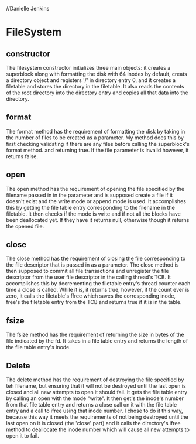 //Danielle Jenkins

# FileSystem

## constructor
The filesystem constructor initializes three main objects: it creates a superblock along with formatting the disk with 64 inodes by default, creats a directory object and registers '/' in directory entry 0, and it creates a filetable and stores the directory in the filetable. It also reads the contents of the root directory into the directory entry and copies all that data into the directory.

## format
The format method has the requirement of formatting the disk by taking in the number of files to be created as a parameter. My method does this by first checking validating if there are any files before calling the superblock's format method. and returning true. If the file parameter is invalid however, it returns false.

## open
The open method has the requirement of opening the file specified by the filename passed in in the parameter and is supposed create a file if it doesn't exist and the write mode or append mode is used. It accomplishes this by getting the file table entry corresponding to the filename in the filetable. It then checks if the mode is write and if not all the blocks have been deallocated yet. If they have it returns null, otherwise though it returns the opened file.

## close
The close method has the requirement of closing the file corresponding to the file descriptor that is passed in as a parameter. The close method is then supposed to commit all file transactions and unregister the file descriptor from the user file descriptor in the calling thread's TCB. It accomplishes this by decrementing the filetable entry's thread counter each time a close is called. While it is, it returns true, however, if the count ever is zero, it calls the filetable's ffree which saves the corresponding inode, free's the filetable entry from the TCB and returns true if it is in the table.

## fsize
The fsize method has the requirement of returning the size in bytes of the file indicated by the fd. It takes in a file table entry and returns the length of the file table entry's inode.

## Delete
The delete method has the requirement of destroying the file specified by teh filename, but ensuring that it will not be destroyed until the last open is closed and all new attempts to open it should fail. It gets the file table entry by calling an open with the mode "write". It then get's the inode's number from that file table entry and returns a close call on it with the file table entry and a call to ifree using that inode number. I chose to do it this way, because this way it meets the requirements of not being destroyed until the last open on it is closed (the 'close' part) and it calls the directory's ifree method to deallocate the inode number which will cause all new attempts to open it to fail.


